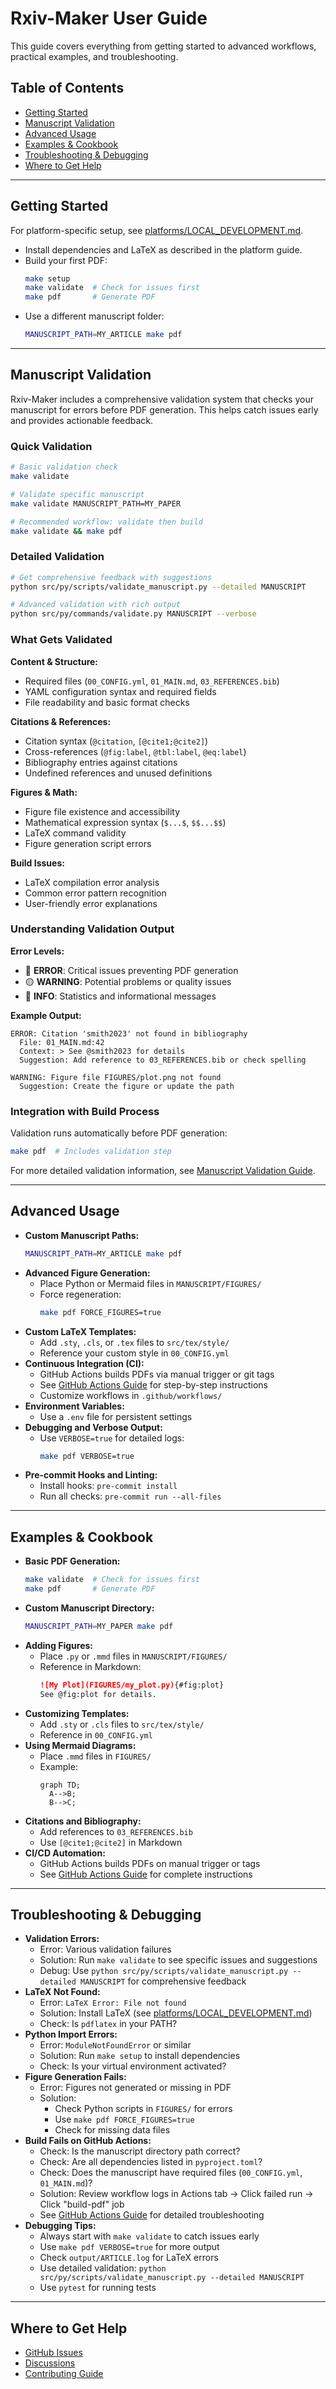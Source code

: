 # Rxiv-Maker User Guide

This guide covers everything from getting started to advanced workflows, practical examples, and troubleshooting.

## Table of Contents
- [Getting Started](#getting-started)
- [Manuscript Validation](#manuscript-validation)
- [Advanced Usage](#advanced-usage)
- [Examples & Cookbook](#examples--cookbook)
- [Troubleshooting & Debugging](#troubleshooting--debugging)
- [Where to Get Help](#where-to-get-help)

---

## Getting Started

For platform-specific setup, see [platforms/LOCAL_DEVELOPMENT.md](platforms/LOCAL_DEVELOPMENT.md).

- Install dependencies and LaTeX as described in the platform guide.
- Build your first PDF:
  ```bash
  make setup
  make validate  # Check for issues first
  make pdf       # Generate PDF
  ```
- Use a different manuscript folder:
  ```bash
  MANUSCRIPT_PATH=MY_ARTICLE make pdf
  ```

---

## Manuscript Validation

Rxiv-Maker includes a comprehensive validation system that checks your manuscript for errors before PDF generation. This helps catch issues early and provides actionable feedback.

### Quick Validation
```bash
# Basic validation check
make validate

# Validate specific manuscript
make validate MANUSCRIPT_PATH=MY_PAPER

# Recommended workflow: validate then build
make validate && make pdf
```

### Detailed Validation
```bash
# Get comprehensive feedback with suggestions
python src/py/scripts/validate_manuscript.py --detailed MANUSCRIPT

# Advanced validation with rich output
python src/py/commands/validate.py MANUSCRIPT --verbose
```

### What Gets Validated

**Content & Structure:**
- Required files (`00_CONFIG.yml`, `01_MAIN.md`, `03_REFERENCES.bib`)
- YAML configuration syntax and required fields
- File readability and basic format checks

**Citations & References:**
- Citation syntax (`@citation`, `[@cite1;@cite2]`)
- Cross-references (`@fig:label`, `@tbl:label`, `@eq:label`)
- Bibliography entries against citations
- Undefined references and unused definitions

**Figures & Math:**
- Figure file existence and accessibility
- Mathematical expression syntax (`$...$`, `$$...$$`)
- LaTeX command validity
- Figure generation script errors

**Build Issues:**
- LaTeX compilation error analysis
- Common error pattern recognition
- User-friendly error explanations

### Understanding Validation Output

**Error Levels:**
- 🔴 **ERROR**: Critical issues preventing PDF generation
- 🟡 **WARNING**: Potential problems or quality issues  
- 🔵 **INFO**: Statistics and informational messages

**Example Output:**
```
ERROR: Citation 'smith2023' not found in bibliography
  File: 01_MAIN.md:42
  Context: > See @smith2023 for details
  Suggestion: Add reference to 03_REFERENCES.bib or check spelling

WARNING: Figure file FIGURES/plot.png not found
  Suggestion: Create the figure or update the path
```

### Integration with Build Process

Validation runs automatically before PDF generation:
```bash
make pdf  # Includes validation step
```

For more detailed validation information, see [Manuscript Validation Guide](validate_manuscript.md).

---

## Advanced Usage

- **Custom Manuscript Paths:**
  ```bash
  MANUSCRIPT_PATH=MY_ARTICLE make pdf
  ```
- **Advanced Figure Generation:**
  - Place Python or Mermaid files in `MANUSCRIPT/FIGURES/`
  - Force regeneration:
    ```bash
    make pdf FORCE_FIGURES=true
    ```
- **Custom LaTeX Templates:**
  - Add `.sty`, `.cls`, or `.tex` files to `src/tex/style/`
  - Reference your custom style in `00_CONFIG.yml`
- **Continuous Integration (CI):**
  - GitHub Actions builds PDFs via manual trigger or git tags
  - See [GitHub Actions Guide](github-actions-guide.md) for step-by-step instructions
  - Customize workflows in `.github/workflows/`
- **Environment Variables:**
  - Use a `.env` file for persistent settings
- **Debugging and Verbose Output:**
  - Use `VERBOSE=true` for detailed logs:
    ```bash
    make pdf VERBOSE=true
    ```
- **Pre-commit Hooks and Linting:**
  - Install hooks: `pre-commit install`
  - Run all checks: `pre-commit run --all-files`

---

## Examples & Cookbook

- **Basic PDF Generation:**
  ```bash
  make validate  # Check for issues first
  make pdf       # Generate PDF
  ```
- **Custom Manuscript Directory:**
  ```bash
  MANUSCRIPT_PATH=MY_PAPER make pdf
  ```
- **Adding Figures:**
  - Place `.py` or `.mmd` files in `MANUSCRIPT/FIGURES/`
  - Reference in Markdown:
    ```markdown
    ![My Plot](FIGURES/my_plot.py){#fig:plot}
    See @fig:plot for details.
    ```
- **Customizing Templates:**
  - Add `.sty` or `.cls` files to `src/tex/style/`
  - Reference in `00_CONFIG.yml`
- **Using Mermaid Diagrams:**
  - Place `.mmd` files in `FIGURES/`
  - Example:
    ```mermaid
    graph TD;
      A-->B;
      B-->C;
    ```
- **Citations and Bibliography:**
  - Add references to `03_REFERENCES.bib`
  - Use `[@cite1;@cite2]` in Markdown
- **CI/CD Automation:**
  - GitHub Actions builds PDFs on manual trigger or tags
  - See [GitHub Actions Guide](github-actions-guide.md) for complete instructions

---

## Troubleshooting & Debugging

- **Validation Errors:**
  - Error: Various validation failures
  - Solution: Run `make validate` to see specific issues and suggestions
  - Debug: Use `python src/py/scripts/validate_manuscript.py --detailed MANUSCRIPT` for comprehensive feedback
- **LaTeX Not Found:**
  - Error: `LaTeX Error: File not found`
  - Solution: Install LaTeX (see [platforms/LOCAL_DEVELOPMENT.md](platforms/LOCAL_DEVELOPMENT.md))
  - Check: Is `pdflatex` in your PATH?
- **Python Import Errors:**
  - Error: `ModuleNotFoundError` or similar
  - Solution: Run `make setup` to install dependencies
  - Check: Is your virtual environment activated?
- **Figure Generation Fails:**
  - Error: Figures not generated or missing in PDF
  - Solution:
    - Check Python scripts in `FIGURES/` for errors
    - Use `make pdf FORCE_FIGURES=true`
    - Check for missing data files
- **Build Fails on GitHub Actions:**
  - Check: Is the manuscript directory path correct?
  - Check: Are all dependencies listed in `pyproject.toml`?
  - Check: Does the manuscript have required files (`00_CONFIG.yml`, `01_MAIN.md`)?
  - Solution: Review workflow logs in Actions tab → Click failed run → Click "build-pdf" job
  - See [GitHub Actions Guide](github-actions-guide.md) for detailed troubleshooting
- **Debugging Tips:**
  - Always start with `make validate` to catch issues early
  - Use `make pdf VERBOSE=true` for more output
  - Check `output/ARTICLE.log` for LaTeX errors
  - Use detailed validation: `python src/py/scripts/validate_manuscript.py --detailed MANUSCRIPT`
  - Use `pytest` for running tests

---

## Where to Get Help
- [GitHub Issues](https://github.com/henriqueslab/rxiv-maker/issues)
- [Discussions](https://github.com/henriqueslab/rxiv-maker/discussions)
- [Contributing Guide](../CONTRIBUTING.md)
